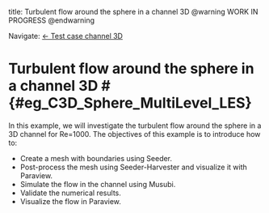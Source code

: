 title: Turbulent flow around the sphere in a channel 3D
@warning WORK IN PROGRESS @endwarning

Navigate: [&larr; Test case channel 3D](../index.html)

# Turbulent flow around the sphere in a channel 3D # {#eg_C3D_Sphere_MultiLevel_LES}

In this example, we will investigate the turbulent flow around the sphere
in a 3D channel for Re=1000.
The objectives of this example is to introduce how to:

* Create a mesh with boundaries using Seeder.
* Post-process the mesh using Seeder-Harvester and visualize it with Paraview.
* Simulate the flow in the channel using Musubi.
* Validate the numerical results.
* Visualize the flow in Paraview.
